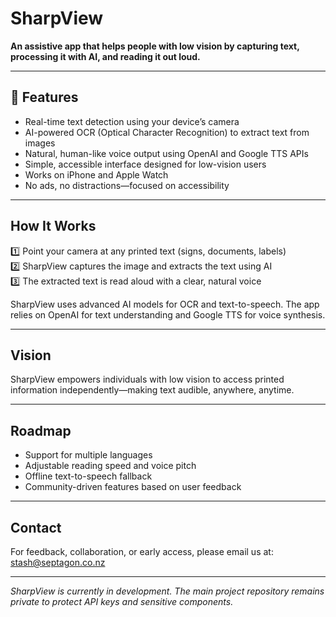 # SharpView

**An assistive app that helps people with low vision by capturing text, processing it with AI, and reading it out loud.**

---

## 🚀 Features

- Real-time text detection using your device’s camera
- AI-powered OCR (Optical Character Recognition) to extract text from images
- Natural, human-like voice output using OpenAI and Google TTS APIs
- Simple, accessible interface designed for low-vision users
- Works on iPhone and Apple Watch
- No ads, no distractions—focused on accessibility

---

## How It Works

1️⃣ Point your camera at any printed text (signs, documents, labels)  
2️⃣ SharpView captures the image and extracts the text using AI  
3️⃣ The extracted text is read aloud with a clear, natural voice  

SharpView uses advanced AI models for OCR and text-to-speech. The app relies on OpenAI for text understanding and Google TTS for voice synthesis.

---

## Vision

SharpView empowers individuals with low vision to access printed information independently—making text audible, anywhere, anytime.

---

## Roadmap

- Support for multiple languages
- Adjustable reading speed and voice pitch
- Offline text-to-speech fallback
- Community-driven features based on user feedback

---

## Contact

For feedback, collaboration, or early access, please email us at:  
[stash@septagon.co.nz](mailto:stash@septagon.co.nz)

---

*SharpView is currently in development. The main project repository remains private to protect API keys and sensitive components.*


